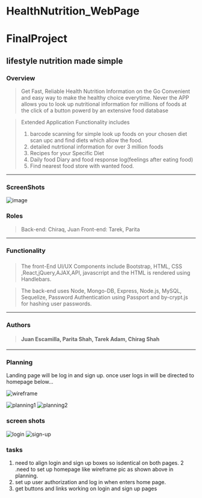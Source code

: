 # HealthNutrition_WebPage
# FinalProject
 ## lifestyle nutrition made simple
### Overview
>Get Fast, Reliable Health Nutrition Information on the Go
Convenient and easy way to  make the healthy choice everytime. 
Never 
the APP allows you to look up nutritional information for millions of foods at the click of a button
powerd by an extensive food database 

>Extended Application Functionality includes
>1. barcode scanning for simple look up foods on your chosen diet scan upc and find diets which allow the food.
>2. detailed nutrtional information  for over 3 million foods
>3. Recipes for your Specific Diet
>4. Daily food Diary and food response log(feelings after eating food)
>5. Find nearest food store with wanted food.
___
### ScreenShots
![image](https://user-images.githubusercontent.com/25464867/30344696-5a200606-97d0-11e7-89bd-80b8a765e5ef.png)



### Roles
>Back-end: Chiraq, Juan
Front-end: Tarek, Parita

___
### Functionality
#####
>The front-End UI/UX Components include Bootstrap, HTML, CSS ,React,jQuery,AJAX,API, javascrript and the HTML is rendered using Handlebars.


>The back-end uses Node, Mongo-DB, Express, Node.js, MySQL, Sequelize, Password Authentication using Passport and by-crypt.js for hashing user passwords.
___
### Authors

>#### Juan Escamilla, Parita Shah, Tarek Adam, Chirag Shah

___

### Planning
Landing page will be log in and sign up. once user logs in will be directed to homepage below...

![wireframe](https://user-images.githubusercontent.com/25464867/29894528-9714530a-8da3-11e7-87bc-6a6893002df6.png)




![planning1](https://user-images.githubusercontent.com/25464867/29833362-2bb4bc8e-8cb9-11e7-8604-f379fcb4a154.JPG)
![planning2](https://user-images.githubusercontent.com/25464867/29833367-329001da-8cb9-11e7-9a04-d4a99877beec.JPG)
### screen shots
![login](https://user-images.githubusercontent.com/25464867/29897967-74ba5440-8db1-11e7-9dc7-62004a08d41c.png)
![sign-up](https://user-images.githubusercontent.com/25464867/29897969-7769a9de-8db1-11e7-957c-fca683559e10.png)
### tasks


1. need to align login and sign up boxes so isdentical on both pages. 
2 .need to set up homepage like wireframe pic as shown above in planning.
3. set up user authorization and log in when enters home page. 
4. get buttons and links working on login and sign up pages


